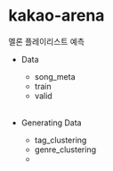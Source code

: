 # kakao-arena
멜론 플레이리스트 예측  
- Data
  - song_meta
  - train
  - valid
  <br>
  
  
  
- Generating Data
  - tag_clustering
  - genre_clustering
  - 
